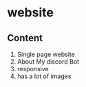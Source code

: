 # website
## Content
1. Single page website
2. About My discord Bot
3. responsive
4. has a lot of images
